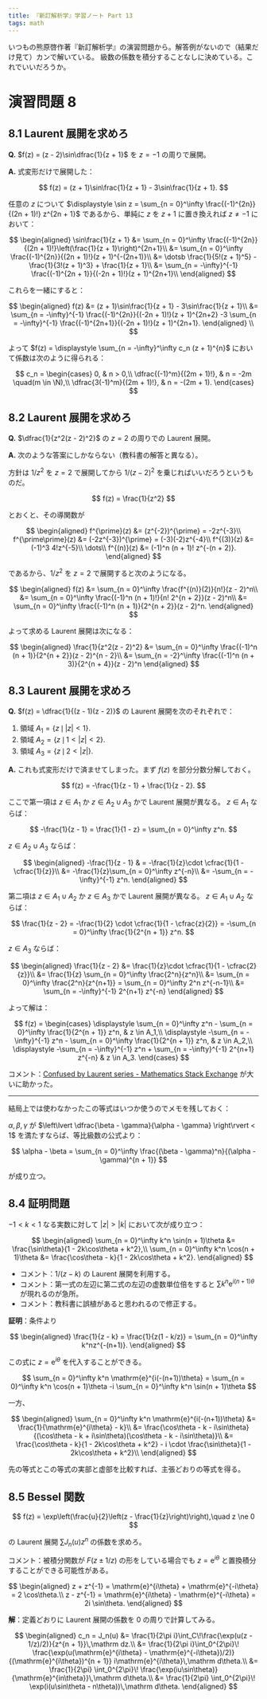 ```yaml
---
title: 『新訂解析学』学習ノート Part 13
tags: math
---
```


いつもの熊原啓作著『新訂解析学』の演習問題から。解答例がないので（結果だけ見て）カンで解いている。
級数の係数を積分することなしに決めている。これでいいだろうか。

# 演習問題 8

## 8.1 Laurent 展開を求めろ

**Q.** $f(z) = (z - 2)\sin\dfrac{1}{z + 1}$ を $z = -1$ の周りで展開。

**A.** 式変形だけで展開した：

$$
f(z) = (z + 1)\sin\frac{1}{z + 1} - 3\sin\frac{1}{z + 1}.
$$

任意の $z$ について $\displaystyle \sin z = \sum_{n = 0}^\infty \frac{(-1)^{2n}}{(2n + 1)!} z^{2n + 1}$ であるから、単純に $z$ を $z + 1$ に置き換えれば $z \ne -1$ において：

$$
\begin{aligned}
\sin\frac{1}{z + 1}
&= \sum_{n = 0}^\infty \frac{(-1)^{2n}}{(2n + 1)!}\left(\frac{1}{z + 1}\right)^{2n+1}\\
&= \sum_{n = 0}^\infty \frac{(-1)^{2n}}{(2n + 1)!}(z + 1)^{-(2n+1)}\\
&= \dotsb \frac{1}{5!(z + 1)^5} -\frac{1}{3!(z + 1)^3} + \frac{1}{z + 1}\\
&= \sum_{n = -\infty}^{-1} \frac{(-1)^{2n + 1}}{(-2n + 1)!}(z + 1)^{2n+1}\\
\end{aligned}
$$

これらを一緒にすると：

$$
\begin{aligned}
    f(z) &= (z + 1)\sin\frac{1}{z + 1} - 3\sin\frac{1}{z + 1}\\
    &= \sum_{n = -\infty}^{-1} \frac{(-1)^{2n}}{(-2n + 1)!}(z + 1)^{2n+2}
      -3 \sum_{n = -\infty}^{-1} \frac{(-1)^{2n+1}}{(-2n + 1)!}(z + 1)^{2n+1}.
\end{aligned}
\\
$$

よって $f(z) = \displaystyle \sum_{n = -\infty}^\infty c_n (z + 1)^{n}$ において係数は次のように得られる：

$$
c_n =
\begin{cases}
    0, & n > 0,\\
    \dfrac{(-1)^m}{(2m + 1)!}, & n = -2m \quad(m \in \N),\\
    \dfrac{3(-1)^m}{(2m + 1)!}, & n = -(2m + 1).
\end{cases}
$$

## 8.2 Laurent 展開を求めろ

**Q.** $\dfrac{1}{z^2(z - 2)^2}$ の $z = 2$ の周りでの Laurent 展開。

**A.** 次のような答案にしかならない（教科書の解答と異なる）。

方針は $1/z^2$ を $z = 2$ で展開してから $1/(z - 2)^2$ を乗じればいいだろうというものだ。

$$
f(z) = \frac{1}{z^2}
$$

とおくと、その導関数が

$$
\begin{aligned}
f^{\prime}(z) &= (z^{-2})^{\prime} = -2z^{-3}\\
f^{\prime\prime}(z) &= (-2z^{-3})^{\prime} = (-3)(-2)z^{-4}\\
f^{(3)}(z) &= (-1)^3 4!z^{-5}\\
\dots\\
f^{(n)}(z) &= (-1)^n (n + 1)! z^{-(n + 2)}.
\end{aligned}
$$

であるから、$1/z^2$ を $z = 2$ で展開すると次のようになる。

$$
\begin{aligned}
f(z) &= \sum_{n = 0}^\infty \frac{f^{(n)}(2)}{n!}(z - 2)^n\\
&= \sum_{n = 0}^\infty \frac{(-1)^n (n + 1)!}{n! 2^{n + 2}}(z - 2)^n\\
&= \sum_{n = 0}^\infty \frac{(-1)^n (n + 1)}{2^{n + 2}}(z - 2)^n.
\end{aligned}
$$

よって求める Laurent 展開は次になる：

$$
\begin{aligned}
\frac{1}{z^2(z - 2)^2}
&= \sum_{n = 0}^\infty \frac{(-1)^n (n + 1)}{2^{n + 2}}(z - 2)^{n - 2}\\
&= \sum_{n = -2}^\infty \frac{(-1)^n (n + 3)}{2^{n + 4}}(z - 2)^n
\end{aligned}
$$

## 8.3 Laurent 展開を求めろ

**Q.** $f(z) = \dfrac{1}{(z - 1)(z - 2)}$ の Laurent 展開を次のそれぞれで：

1. 領域 $A_1 = \lbrace z \,\mid\, \lvert z \rvert < 1\rbrace.$
2. 領域 $A_2 = \lbrace z \,\mid\,1 < \lvert z \rvert < 2\rbrace.$
3. 領域 $A_3 = \lbrace z \,\mid\,2 < \lvert z \rvert\rbrace.$

**A.** これも式変形だけで済ませてしまった。まず $f(z)$ を部分分数分解しておく。

$$
f(z) = -\frac{1}{z - 1} + \frac{1}{z - 2}.
$$

ここで第一項は $z \in A_1$ か $z \in A_2 \cup A_3$ かで Laurent 展開が異なる。
$z \in A_1$ ならば：

$$
-\frac{1}{z - 1} = \frac{1}{1 - z} = \sum_{n = 0}^\infty z^n.
$$

$z \in A_2 \cup A_3$ ならば：

$$
\begin{aligned}
-\frac{1}{z - 1}
& = -\frac{1}{z}\cdot \cfrac{1}{1 - \cfrac{1}{z}}\\
&= -\frac{1}{z}\sum_{n = 0}^\infty z^{-n}\\
&= -\sum_{n = -\infty}^{-1} z^n.
\end{aligned}
$$

第二項は $z \in A_1 \cup A_2$ か $z \in A_3$ かで Laurent 展開が異なる。
$z \in A_1 \cup A_2$ ならば：

$$
\frac{1}{z - 2} = -\frac{1}{2} \cdot \cfrac{1}{1 - \cfrac{z}{2}}
= -\sum_{n = 0}^\infty \frac{1}{2^{n + 1}} z^n.
$$

$z \in A_3$ ならば：

$$
\begin{aligned}
\frac{1}{z - 2}
&= \frac{1}{z}\cdot \cfrac{1}{1 - \cfrac{2}{z}}\\
&= \frac{1}{z} \sum_{n = 0}^\infty \frac{2^n}{z^n}\\
&= \sum_{n = 0}^\infty \frac{2^n}{z^{n+1}} = \sum_{n = 0}^\infty 2^n z^{-n-1}\\
&= \sum_{n = -\infty}^{-1} 2^{n+1} z^{-n}
\end{aligned}
$$

よって解は：

$$
f(z) = \begin{cases}
    \displaystyle \sum_{n = 0}^\infty z^n - \sum_{n = 0}^\infty \frac{1}{2^{n + 1}} z^n, & z \in A_1,\\
    \displaystyle -\sum_{n = -\infty}^{-1} z^n - \sum_{n = 0}^\infty \frac{1}{2^{n + 1}} z^n, & z \in A_2,\\
    \displaystyle -\sum_{n = -\infty}^{-1} z^n + \sum_{n = -\infty}^{-1} 2^{n+1} z^{-n} & z \in A_3.
\end{cases}
$$

コメント：[Confused by Laurent series - Mathematics Stack Exchange](https://math.stackexchange.com/questions/342346/confused-by-laurent-series)
が大いに助かった。

----

結局上では使わなかったこの等式はいつか使うのでメモを残しておく：

$\alpha, \beta, \gamma$ が $\left\lvert \dfrac{\beta - \gamma}{\alpha - \gamma} \right\rvert < 1$ を満たすならば、等比級数の公式より：

$$
\alpha - \beta = \sum_{n = 0}^\infty \frac{(\beta - \gamma)^n}{(\alpha - \gamma)^{n + 1}}
$$

が成り立つ。

## 8.4 証明問題

$-1 \lt k \lt 1$ なる実数に対して $\lvert z \rvert \gt \lvert k \rvert$ において次が成り立つ：

$$
\begin{aligned}
    \sum_{n = 0}^\infty k^n \sin(n + 1)\theta &= \frac{\sin\theta}{1 - 2k\cos\theta + k^2},\\
    \sum_{n = 0}^\infty k^n \cos(n + 1)\theta &= \frac{\cos\theta - k}{1 - 2k\cos\theta + k^2}.
\end{aligned}
$$

* コメント：$1/(z - k)$ の Laurent 展開を利用する。
* コメント：第一式の左辺に第二式の左辺の虚数単位倍をすると $\sum k^n \mathrm{e}^{i(n+1)\theta}$ が現れるのが急所。
* コメント：教科書に誤植があると思われるので修正する。

**証明**：条件より

$$
\begin{aligned}
    \frac{1}{z - k} = \frac{1}{z(1 - k/z)} = \sum_{n = 0}^\infty k^nz^{-(n+1)}.
\end{aligned}
$$

この式に $z = \mathrm{e}^{i\theta}$ を代入することができる。

$$
\sum_{n = 0}^\infty k^n \mathrm{e}^{i(-(n+1))\theta}
= \sum_{n = 0}^\infty k^n \cos(n + 1)\theta
  -i \sum_{n = 0}^\infty k^n \sin(n + 1)\theta
$$

一方、

$$
\begin{aligned}
    \sum_{n = 0}^\infty k^n \mathrm{e}^{i(-(n+1))\theta}
    &= \frac{1}{\mathrm{e}^{i\theta} - k}\\
    &= \frac{\cos\theta - k - i\sin\theta}{(\cos\theta - k + i\sin\theta)(\cos\theta - k - i\sin\theta)}\\
    &= \frac{\cos\theta - k}{1 - 2k\cos\theta + k^2}
     - i \cdot \frac{\sin\theta}{1 - 2k\cos\theta + k^2}\\
\end{aligned}
$$

先の等式とこの等式の実部と虚部を比較すれば、主張どおりの等式を得る。

## 8.5 Bessel 関数

$$
f(z) = \exp\left(\frac{u}{2}\left(z - \frac{1}{z}\right)\right),\quad z \ne 0
$$

の Laurent 展開 $\sum J_n(u) z^n$ の係数を求めろ。

コメント：被積分関数が $F(z \pm 1/z)$ の形をしている場合でも $z = \mathrm{e}^{i\theta}$ と置換積分することができる可能性がある。

$$
\begin{aligned}
    z + z^{-1} = \mathrm{e}^{i\theta} + \mathrm{e}^{-i\theta} = 2 \cos\theta.\\
    z - z^{-1} = \mathrm{e}^{i\theta} - \mathrm{e}^{-i\theta} = 2i \sin\theta.
\end{aligned}
$$

**解**：定義どおりに Laurent 展開の係数を $0$ の周りで計算してみる。

$$
\begin{aligned}
    c_n = J_n(u) &= \frac{1}{2\pi i}\int_C\!\frac{\exp(u(z - 1/z)/2)}{z^{n + 1}}\,\mathrm dz.\\
    &= \frac{1}{2\pi i}\int_0^{2\pi}\!
       \frac{\exp(u(\mathrm{e}^{i\theta} - \mathrm{e}^{-i\theta})/2)}
       {(\mathrm{e}^{i\theta})^{n + 1}} i\mathrm{e}^{i\theta}\,\mathrm d\theta.\\
    &= \frac{1}{2\pi} \int_0^{2\pi}\!
       \frac{\exp(iu\sin\theta)}{\mathrm{e}^{in\theta}}\,\mathrm d\theta.\\
    &= \frac{1}{2\pi} \int_0^{2\pi}\!
      \exp(i(u\sin\theta - n\theta))\,\mathrm d\theta.
\end{aligned}
$$
